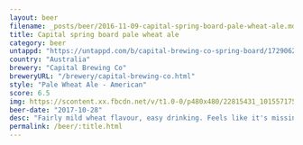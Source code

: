 ```yaml
---
layout: beer
filename: _posts/beer/2016-11-09-capital-spring-board-pale-wheat-ale.md
title: Capital spring board pale wheat ale
category: beer
untappd: "https://untappd.com/b/capital-brewing-co-spring-board/1729062"
country: "Australia"
brewery: "Capital Brewing Co"
breweryURL: "/brewery/capital-brewing-co.html"
style: "Pale Wheat Ale - American"
score: 6.5
img: https://scontent.xx.fbcdn.net/v/t1.0-0/p480x480/22815431_10155717531588745_6946562036089649335_n.jpg?_nc_cat=111&_nc_ht=scontent.xx&oh=b8adb1c87ab7ff0db1cd5e9e29d48358&oe=5D3531F7
beer-date: "2017-10-28"
desc: "Fairly mild wheat flavour, easy drinking. Feels like it's missing something"
permalink: /beer/:title.html
---
```

